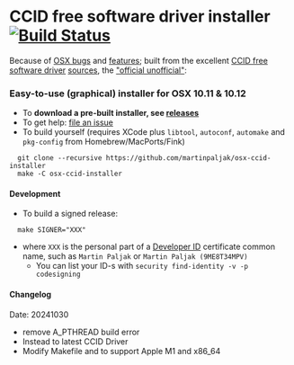 # CCID free software driver installer [![Build Status](https://travis-ci.org/martinpaljak/osx-ccid-installer.svg?branch=master)](https://travis-ci.org/martinpaljak/osx-ccid-installer) 

Because of [OSX bugs](http://ludovicrousseau.blogspot.com/2016/04/os-x-el-capitan-and-ccid-driver-upgrades.html) and [features](https://en.wikipedia.org/wiki/System_Integrity_Protection); built from the excellent [CCID free software driver](http://pcsclite.alioth.debian.org/ccid.html) [sources](https://github.com/LudovicRousseau/CCID), the ["official unofficial"](https://github.com/LudovicRousseau/CCID/issues/17#issuecomment-216467582):

### Easy-to-use (graphical) installer for OSX 10.11 & 10.12
* To **download a pre-built installer, see [releases](https://github.com/martinpaljak/osx-ccid-installer/releases)**
* To get help: [file an issue](https://github.com/martinpaljak/osx-ccid-installer/issues/new)
* To build yourself (requires XCode plus `libtool`, `autoconf`, `automake` and `pkg-config` from Homebrew/MacPorts/Fink)
```
  git clone --recursive https://github.com/martinpaljak/osx-ccid-installer
  make -C osx-ccid-installer
```

#### Development
* To build a signed release:
```
  make SIGNER="XXX"
```
* where `XXX` is the personal part of a [Developer ID](https://developer.apple.com/developer-id/) certificate common name, such as `Martin Paljak`
or `Martin Paljak (9ME8T34MPV)`
  * You can list your ID-s with `security find-identity -v -p codesigning`
#### Changelog
Date: 20241030
* remove A_PTHREAD build error
* Instead to latest CCID Driver
* Modify Makefile and to support Apple M1 and x86_64
